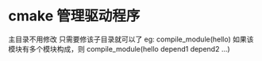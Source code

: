 # cmake 管理驱动程序
主目录不用修改
只需要修该子目录就可以了
eg: compile_module(hello)
如果该模块有多个模块构成，则
compile_module(hello depend1 depend2 ...)
